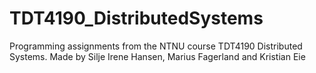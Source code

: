 # TDT4190_DistributedSystems
Programming assignments from the NTNU course TDT4190 Distributed Systems. Made by Silje Irene Hansen, Marius Fagerland and Kristian Eie
